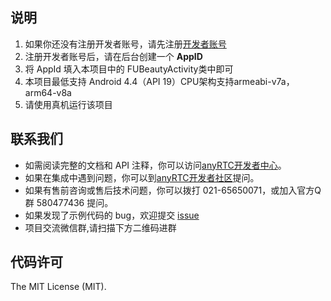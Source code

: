 ## 说明

1. 如果你还没有注册开发者账号，请先注册[开发者账号](https://console.anyrtc.io/signin)
2. 注册开发者账号后，请在后台创建一个 **AppID**
3. 将 AppId 填入本项目中的 FUBeautyActivity类中即可
4. 本项目最低支持 Android 4.4（API 19）CPU架构支持armeabi-v7a，arm64-v8a
5. 请使用真机运行该项目

## 联系我们

- 如需阅读完整的文档和 API 注释，你可以访问[anyRTC开发者中心](https://docs.anyrtc.io/)。
- 如果在集成中遇到问题，你可以到[anyRTC开发者社区](https://bbs.anyrtc.io/)提问。
- 如果有售前咨询或售后技术问题，你可以拨打 021-65650071，或加入官方Q群 580477436 提问。
- 如果发现了示例代码的 bug，欢迎提交 [issue](https://github.com/anyRTC-UseCase/ARCall/issues)
- 项目交流微信群,请扫描下方二维码进群

## 代码许可

The MIT License (MIT).